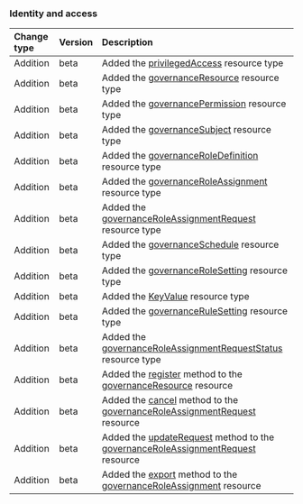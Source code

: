 ### Identity and access

| **Change type** | **Version** | **Description** |
|:---|:---|:---|
|Addition|beta|Added the [privilegedAccess](https://docs.microsoft.com/en-us/graph/api/resources/privilegedAccess?view=graph-rest-beta) resource type|
|Addition|beta|Added the [governanceResource](https://docs.microsoft.com/en-us/graph/api/resources/governanceResource?view=graph-rest-beta) resource type|
|Addition|beta|Added the [governancePermission](https://docs.microsoft.com/en-us/graph/api/resources/governancePermission?view=graph-rest-beta) resource type|
|Addition|beta|Added the [governanceSubject](https://docs.microsoft.com/en-us/graph/api/resources/governanceSubject?view=graph-rest-beta) resource type|
|Addition|beta|Added the [governanceRoleDefinition](https://docs.microsoft.com/en-us/graph/api/resources/governanceRoleDefinition?view=graph-rest-beta) resource type|
|Addition|beta|Added the [governanceRoleAssignment](https://docs.microsoft.com/en-us/graph/api/resources/governanceRoleAssignment?view=graph-rest-beta) resource type|
|Addition|beta|Added the [governanceRoleAssignmentRequest](https://docs.microsoft.com/en-us/graph/api/resources/governanceRoleAssignmentRequest?view=graph-rest-beta) resource type|
|Addition|beta|Added the [governanceSchedule](https://docs.microsoft.com/en-us/graph/api/resources/governanceSchedule?view=graph-rest-beta) resource type|
|Addition|beta|Added the [governanceRoleSetting](https://docs.microsoft.com/en-us/graph/api/resources/governanceRoleSetting?view=graph-rest-beta) resource type|
|Addition|beta|Added the [KeyValue](https://docs.microsoft.com/en-us/graph/api/resources/KeyValue?view=graph-rest-beta) resource type|
|Addition|beta|Added the [governanceRuleSetting](https://docs.microsoft.com/en-us/graph/api/resources/governanceRuleSetting?view=graph-rest-beta) resource type|
|Addition|beta|Added the [governanceRoleAssignmentRequestStatus](https://docs.microsoft.com/en-us/graph/api/resources/governanceRoleAssignmentRequestStatus?view=graph-rest-beta) resource type|
|Addition|beta|Added the [register](https://docs.microsoft.com/en-us/graph/api/governanceResource-register?view=graph-rest-beta) method to the [governanceResource](https://docs.microsoft.com/en-us/graph/api/resources/governanceResource?view=graph-rest-beta) resource|
|Addition|beta|Added the [cancel](https://docs.microsoft.com/en-us/graph/api/governanceRoleAssignmentRequest-cancel?view=graph-rest-beta) method to the [governanceRoleAssignmentRequest](https://docs.microsoft.com/en-us/graph/api/resources/governanceRoleAssignmentRequest?view=graph-rest-beta) resource|
|Addition|beta|Added the [updateRequest](https://docs.microsoft.com/en-us/graph/api/governanceRoleAssignmentRequest-updateRequest?view=graph-rest-beta) method to the [governanceRoleAssignmentRequest](https://docs.microsoft.com/en-us/graph/api/resources/governanceRoleAssignmentRequest?view=graph-rest-beta) resource|
|Addition|beta|Added the [export](https://docs.microsoft.com/en-us/graph/api/governanceRoleAssignment-export?view=graph-rest-beta) method to the [governanceRoleAssignment](https://docs.microsoft.com/en-us/graph/api/resources/governanceRoleAssignment?view=graph-rest-beta) resource|
